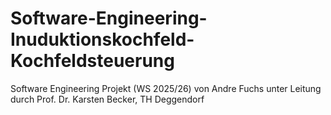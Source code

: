 # Software-Engineering-Inuduktionskochfeld-Kochfeldsteuerung
Software Engineering Projekt (WS 2025/26)
 von Andre Fuchs unter Leitung durch Prof. Dr. Karsten Becker, TH Deggendorf
